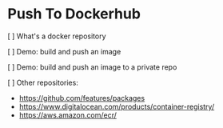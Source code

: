 # Push To Dockerhub

[ ] What's a docker repository

[ ] Demo: build and push an image

[ ] Demo: build and push an image to a private repo

[ ] Other repositories:
  - https://github.com/features/packages
  - https://www.digitalocean.com/products/container-registry/
  - https://aws.amazon.com/ecr/

